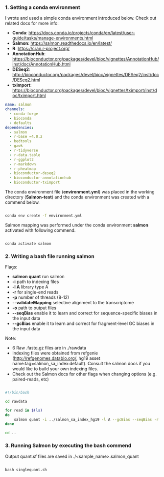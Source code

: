 ### 1. Setting a conda environment    
I wrote and used a simple conda environment introduced below. Check out related docs for more info:   

- **Conda**: https://docs.conda.io/projects/conda/en/latest/user-guide/tasks/manage-environments.html
- **Salmon**: https://salmon.readthedocs.io/en/latest/
- **R**: https://cran.r-project.org/
- **AnnotationHub**: https://bioconductor.org/packages/devel/bioc/vignettes/AnnotationHub/inst/doc/AnnotationHub.html 
- **DESeq2**: http://bioconductor.org/packages/devel/bioc/vignettes/DESeq2/inst/doc/DESeq2.html 
- **tximport**: https://bioconductor.org/packages/devel/bioc/vignettes/tximport/inst/doc/tximport.html

```environment.yml
name: salmon
channels:
  - conda-forge
  - bioconda 
  - defaults 
dependencies:
  - salmon 
  - r-base =4.0.2
  - bedtools 
  - gawk 
  - r-tidyverse
  - r-data.table
  - r-ggplot2
  - r-markdown
  - r-pheatmap
  - bioconductor-deseq2
  - bioconductor-annotationhub
  - bioconductor-tximport
```

The conda environment file (**environment.yml**) was placed in the working directory (**Salmon-test**) and the conda environment was created with a commend below. 


```bash

conda env create -f environment.yml

```

Salmon mapping was performed under the conda environment **salmon** activated with following commend. 


```bash

conda activate salmon 

```

### 2. Writing a bash file running salmon 



Flags:   
- **salmon quant** run salmon
- **-i** path to indexing files 
- **-l A** library type A 
- **-r** for single-end reads 
- **-p** number of threads (8-12)
- **--validateMapping** selective alignment to the transcriptome 
- **-o** path to output files 
- **--seqBias** enable it to learn and correct for sequence-specific biases in the input data
- **--gcBias** enable it to learn and correct for fragment-level GC biases in the input data

Note:
- 6 Raw .fastq.gz files are in ./rawdata 
- Indexing files were obtained from refgenie (http://refgenomes.databio.org/, hg19 asset name:tag=salmon_sa_index:default). Consult the salmon docs if you would like to build your own indexing files. 
- Check out the Salmon docs for other flags when changing options (e.g. paired-reads, etc)



```singlequant.bash

#!/bin/bash

cd rawdata

for read in $(ls) 
do
    salmon quant -i ../salmon_sa_index_hg19 -l A --gcBias --seqBias -r $read -p 8 --validateMappings -o ../${read}.salmon_quant
done

cd ..


```

### 3. Running Salmon by executing the bash commend

Output quant.sf files are saved in ./<sample_name>.salmon_quant


```terminal

bash singlequant.sh

```


